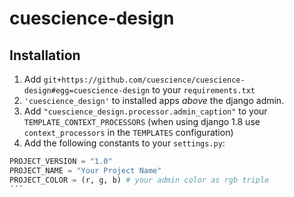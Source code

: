 # cuescience-design

## Installation
1. Add `git+https://github.com/cuescience/cuescience-design#egg=cuescience-design` to your `requirements.txt`
2. `'cuescience_design'` to installed apps _above_ the django admin.
2. Add `"cuescience_design.processor.admin_caption"` to your `TEMPLATE_CONTEXT_PROCESSORS` (when using django 1.8 use `context_processors` in the `TEMPLATES` configuration)
3. Add the following constants to your `settings.py`:
```python
PROJECT_VERSION = "1.0"
PROJECT_NAME = "Your Project Name"
PROJECT_COLOR = (r, g, b) # your admin color as rgb triple
´´´
